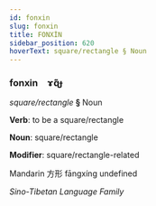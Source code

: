 ```yaml
---
id: fonxin
slug: fonxin
title: FONXİN
sidebar_position: 620
hoverText: square/rectangle § Noun
---
```


### fonxin&emsp;<span kind="abugida">ɤ̃ɋ̃ɟ</span>

*square/rectangle* **§** Noun

**Verb**: to be a square/rectangle

**Noun**: square/rectangle

**Modifier**: square/rectangle-related

Mandarin 方形 fāngxíng undefined

*Sino-Tibetan Language Family*
